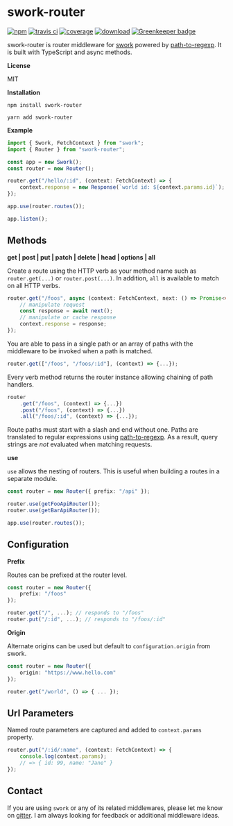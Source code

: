# swork-router

[![npm](https://img.shields.io/npm/v/swork-router)](https://www.npmjs.com/package/swork-router) [![travis ci](https://travis-ci.org/justin-lee-collins/swork-router.svg?branch=master)](https://travis-ci.org/justin-lee-collins/swork-router.svg?branch=master) [![coverage](https://img.shields.io/coveralls/github/justin-lee-collins/swork-router)](https://img.shields.io/coveralls/github/justin-lee-collins/swork-router) [![download](https://img.shields.io/npm/dw/swork-router)](https://img.shields.io/npm/dw/swork-router) [![Greenkeeper badge](https://badges.greenkeeper.io/justin-lee-collins/swork-router.svg)](https://greenkeeper.io/)

swork-router is router middleware for [swork](https://www.npmjs.com/package/swork) powered by [path-to-regexp](https://www.npmjs.com/package/path-to-regexp). It is built with TypeScript and async methods.

**License** 

MIT

**Installation**

`npm install swork-router`

`yarn add swork-router`

**Example**

```ts
import { Swork, FetchContext } from "swork";
import { Router } from "swork-router";

const app = new Swork();
const router = new Router();

router.get("/hello/:id", (context: FetchContext) => {
    context.response = new Response(`world id: ${context.params.id}`);
});

app.use(router.routes());

app.listen();
```

## Methods

**get | post | put | patch | delete | head | options | all**

Create a route using the HTTP verb as your method name such as `router.get(...)` or `router.post(...)`. In addition, `all` is available to match on all HTTP verbs.

```ts
router.get("/foos", async (context: FetchContext, next: () => Promise<void>) => {
    // manipulate request
    const response = await next();
    // manipulate or cache response
    context.response = response;
});
```

You are able to pass in a single path or an array of paths with the middleware to be invoked when a path is matched.

```ts
router.get(["/foos", "/foos/:id"], (context) => {...});
```

Every verb method returns the router instance allowing chaining of path handlers.

```ts
router
    .get("/foos", (context) => {...})
    .post("/foos", (context) => {...})
    .all("/foos/:id", (context) => {...});
```

Route paths must start with a slash and end without one. Paths are translated to regular expressions using [path-to-regexp](https://www.npmjs.com/package/path-to-regexp). As a result, query strings are *not* evaluated when matching requests.

**use**

`use` allows the nesting of routers. This is useful when building a routes in a separate module.

```ts
const router = new Router({ prefix: "/api" });

router.use(getFooApiRouter());
router.use(getBarApiRouter());

app.use(router.routes());
```

## Configuration

**Prefix**

Routes can be prefixed at the router level.

```ts
const router = new Router({
    prefix: "/foos"
});

router.get("/", ...); // responds to "/foos"
router.put("/:id", ...); // responds to "/foos/:id"
```

**Origin**

Alternate origins can be used but default to `configuration.origin` from swork.

```ts
const router = new Router({
    origin: "https://www.hello.com"
});

router.get("/world", () => { ... });
```

## Url Parameters

Named route parameters are captured and added to `context.params` property.

```ts
router.put("/:id/:name", (context: FetchContext) => {
    console.log(context.params);
    // => { id: 99, name: "Jane" }
});
```

## Contact

If you are using `swork` or any of its related middlewares, please let me know on [gitter](https://gitter.im/swork-chat/community). I am always looking for feedback or additional middleware ideas.